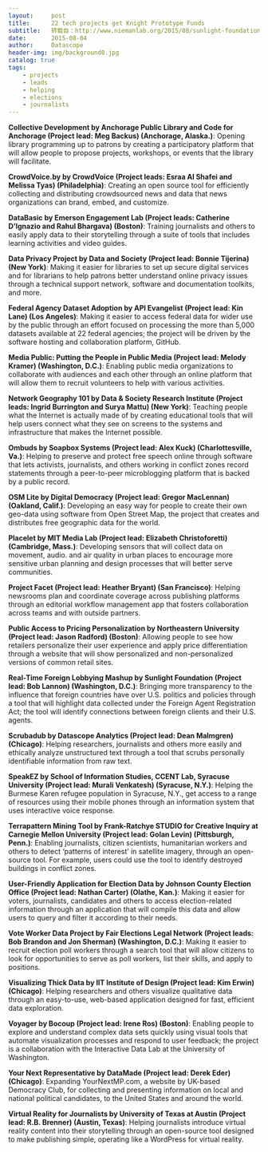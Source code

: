 ```yaml
---
layout:     post
title:      22 tech projects get Knight Prototype Funds
subtitle:   转载自：http://www.niemanlab.org/2015/08/sunlight-foundation-melody-kramer-and-20-others-mediatech-projects-get-knight-prototype-funds/
date:       2015-08-04
author:     Datascope
header-img: img/background0.jpg
catalog: true
tags:
    - projects
    - leads
    - helping
    - elections
    - journalists
---
```


**Collective Development by Anchorage Public Library and Code for Anchorage (Project lead: Meg Backus) (Anchorage, Alaska.)**: Opening library programming up to patrons by creating a participatory platform that will allow people to propose projects, workshops, or events that the library will facilitate. 

**CrowdVoice.by by CrowdVoice (Project leads: Esraa Al Shafei and Melissa Tyas) (Philadelphia)**: Creating an open source tool for efficiently collecting and distributing crowdsourced news and data that news organizations can brand, embed, and customize.

**DataBasic by Emerson Engagement Lab (Project leads: Catherine D’Ignazio and Rahul Bhargava) (Boston)**: Training journalists and others to easily apply data to their storytelling through a suite of tools that includes learning activities and video guides. 

**Data Privacy Project by Data and Society (Project lead: Bonnie Tijerina) (New York)**: Making it easier for libraries to set up secure digital services and for librarians to help patrons better understand online privacy issues through a technical support network, software and documentation toolkits, and more. 

**Federal Agency Dataset Adoption by API Evangelist (Project lead: Kin Lane) (Los Angeles)**: Making it easier to access federal data for wider use by the public through an effort focused on processing the more than 5,000 datasets available at 22 federal agencies; the project will be driven by the software hosting and collaboration platform, GitHub. 

**Media Public: Putting the People in Public Media (Project lead: Melody Kramer) (Washington, D.C.)**: Enabling public media organizations to collaborate with audiences and each other through an online platform that will allow them to recruit volunteers to help with various activities.

**Network Geography 101 by Data & Society Research Institute (Project leads: Ingrid Burrington and Surya Mattu) (New York)**: Teaching people what the Internet is actually made of by creating educational tools that will help users connect what they see on screens to the systems and infrastructure that makes the Internet possible.

**Ombuds by Soapbox Systems (Project lead: Alex Kuck) (Charlottesville, Va.)**: Helping to preserve and protect free speech online through software that lets activists, journalists, and others working in conflict zones record statements through a peer-to-peer microblogging platform that is backed by a public record.

**OSM Lite by Digital Democracy (Project lead: Gregor MacLennan) (Oakland, Calif.)**: Developing an easy way for people to create their own geo-data using software from Open Street Map, the project that creates and distributes free geographic data for the world.

**Placelet by MIT Media Lab (Project lead: Elizabeth Christoforetti) (Cambridge, Mass.)**: Developing sensors that will collect data on movement, audio. and air quality in urban places to encourage more sensitive urban planning and design processes that will better serve communities.

**Project Facet (Project lead: Heather Bryant) (San Francisco)**: Helping newsrooms plan and coordinate coverage across publishing platforms through an editorial workflow management app that fosters collaboration across teams and with outside partners.

**Public Access to Pricing Personalization by Northeastern University (Project lead: Jason Radford) (Boston)**: Allowing people to see how retailers personalize their user experience and apply price differentiation through a website that will show personalized and non-personalized versions of common retail sites. 

**Real-Time Foreign Lobbying Mashup by Sunlight Foundation (Project lead: Bob Lannon) (Washington, D.C.)**: Bringing more transparency to the influence that foreign countries have over U.S. politics and policies through a tool that will highlight data collected under the Foreign Agent Registration Act; the tool will identify connections between foreign clients and their U.S. agents.

**Scrubadub by Datascope Analytics (Project lead: Dean Malmgren) (Chicago)**: Helping researchers, journalists and others more easily and ethically analyze unstructured text through a tool that scrubs personally identifiable information from raw text. 

**SpeakEZ by School of Information Studies, CCENT Lab, Syracuse University (Project lead: Murali Venkatesh) (Syracuse, N.Y.)**: Helping the Burmese Karen refugee population in Syracuse, N.Y., get access to a range of resources using their mobile phones through an information system that uses interactive voice response.

**Terrapattern Mining Tool by Frank-Ratchye STUDIO for Creative Inquiry at Carnegie Mellon University (Project lead: Golan Levin) (Pittsburgh, Penn.)**: Enabling journalists, citizen scientists, humanitarian workers and others to detect ‘patterns of interest’ in satellite imagery, through an open-source tool. For example, users could use the tool to identify destroyed buildings in conflict zones. 

**User-Friendly Application for Election Data by Johnson County Election Office (Project lead: Nathan Carter) (Olathe, Kan.)**: Making it easier for voters, journalists, candidates and others to access election-related information through an application that will compile this data and allow users to query and filter it according to their needs. 

**Vote Worker Data Project by Fair Elections Legal Network (Project leads: Bob Brandon and Jon Sherman) (Washington, D.C.)**: Making it easier to recruit election poll workers through a search tool that will allow citizens to look for opportunities to serve as poll workers, list their skills, and apply to positions. 

**Visualizing Thick Data by IIT Institute of Design (Project lead: Kim Erwin) (Chicago)**: Helping researchers and others visualize qualitative data through an easy-to-use, web-based application designed for fast, efficient data exploration.

**Voyager by Bocoup (Project lead: Irene Ros) (Boston)**: Enabling people to explore and understand complex data sets quickly using visual tools that automate visualization processes and respond to user feedback; the project is a collaboration with the Interactive Data Lab at the University of Washington. 

**Your Next Representative by DataMade (Project lead: Derek Eder) (Chicago)**: Expanding YourNextMP.com, a website by UK-based Democracy Club, for collecting and presenting information on local and national political candidates, to the United States and around the world.

**Virtual Reality for Journalists by University of Texas at Austin (Project lead: R.B. Brenner) (Austin, Texas)**: Helping journalists introduce virtual reality content into their storytelling through an open-source tool designed to make publishing simple, operating like a WordPress for virtual reality.
